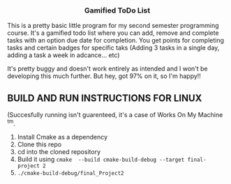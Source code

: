 <h3 align="center">
  Gamified ToDo List
</h3>

This is a pretty basic little program for my second semester programming course. It's a gamified todo list where you can add, remove and complete tasks with an option due date for completion. You get points for completing tasks and certain badges for specific taks (Adding 3 tasks in a single day, adding a task a week in adcance... etc)

It's pretty buggy and doesn't work entirely as intended and I won't be developing this much further. But hey, got 97% on it, so I'm happy!!

## BUILD AND RUN INSTRUCTIONS FOR LINUX 

(Succesfully running isn't guarenteed, it's a case of  Works On My Machine <sup>tm</sup>.

1. Install Cmake as a dependency 
1. Clone this repo
2. cd into the cloned repository
3. Build it using ``cmake  --build cmake-build-debug --target final-project 2``
4. ``./cmake-build-debug/final_Project2 ``

